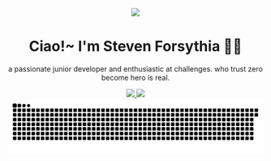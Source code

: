 <p align="center">
<img src="https://user-images.githubusercontent.com/105982460/214096567-507706ca-caea-4a98-9026-941526a98076.gif">
</p>

<div align="center">
  <h1>Ciao!~ I'm Steven Forsythia 😶‍🌫️</h1>
</div>

<p align="center">
a passionate junior developer and enthusiastic at challenges. who trust zero become hero is real.
</p>

<div align="center">
  <a href="https://github.com/stevenaruu">
  <img height="250em" src="https://github-readme-stats.vercel.app/api/top-langs/?username=stevenaruu&layout=compact&langs_count=20"/>
  <img height="250em" src="https://github-readme-stats.vercel.app/api?username=stevenaruu&rank_icon=github"/>
</div>

<div align="center">
  <picture>
    <source media="(prefers-color-scheme: dark)" srcset="https://raw.githubusercontent.com/stevenaruu/stevenaruu/output/github-contribution-grid-snake-dark.svg">
    <source media="(prefers-color-scheme: light)" srcset="https://raw.githubusercontent.com/stevenaruu/stevenaruu/output/github-contribution-grid-snake.svg">
    <img alt="github contribution grid snake animation" src="https://raw.githubusercontent.com/stevenaruu/stevenaruu/output/github-contribution-grid-snake.svg">
  </picture>
<div/>

